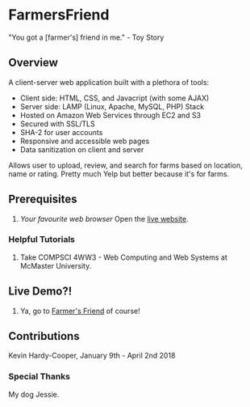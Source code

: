 # FarmersFriend
"You got a [farmer's] friend in me." - Toy Story

## Overview
A client-server web application built with a plethora of tools:
- Client side: HTML, CSS, and Javacript (with some AJAX)
- Server side: LAMP (Linux, Apache, MySQL, PHP) Stack
- Hosted on Amazon Web Services through EC2 and S3
- Secured with SSL/TLS
- SHA-2 for user accounts
- Responsive and accessible web pages
- Data sanitization on client and server

Allows user to upload, review, and search for farms based on location, name or rating.  Pretty much Yelp but better because it's for farms.

## Prerequisites
1. _Your favourite web browser_ Open the [live website](https://hardyckj2.cs4ww3.ca).

### Helpful Tutorials
1. Take COMPSCI 4WW3 - Web Computing and Web Systems at McMaster University.

## Live Demo?!
1. Ya, go to [Farmer's Friend](https://hardyckj2.cs4ww3.ca) of course!

## Contributions
Kevin Hardy-Cooper, January 9th - April 2nd 2018

### Special Thanks
My dog Jessie.

